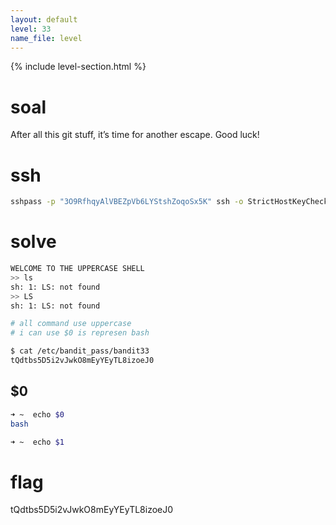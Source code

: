 ```yaml
---
layout: default
level: 33
name_file: level
---
```


{% include level-section.html %}

# soal
After all this git stuff, it’s time for another escape. Good luck!

# ssh
```bash
sshpass -p "3O9RfhqyAlVBEZpVb6LYStshZoqoSx5K" ssh -o StrictHostKeyChecking=no bandit32@bandit.labs.overthewire.org -p 2220
```

# solve
```bash
WELCOME TO THE UPPERCASE SHELL
>> ls
sh: 1: LS: not found
>> LS
sh: 1: LS: not found

# all command use uppercase
# i can use $0 is represen bash

$ cat /etc/bandit_pass/bandit33
tQdtbs5D5i2vJwkO8mEyYEyTL8izoeJ0
```

## $0
```bash
➜ ~  echo $0
bash

➜ ~  echo $1
```

# flag
tQdtbs5D5i2vJwkO8mEyYEyTL8izoeJ0